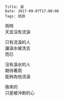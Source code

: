 
    Title: 淚
    Date: 2017-09-07T17:00:00
    Tags: 短詩

雨時  
天並沒有流淚  

只有流淚的人  
讓淚水被洗去  
而已  

沒有淚水的人  
期待著雨  
能夠為他流淚  

換來的  
只是被沖刷的心  
